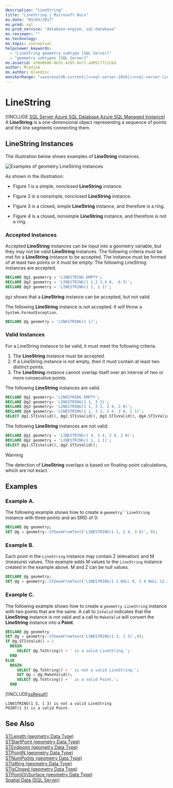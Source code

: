 ```yaml
---
description: "LineString"
title: "LineString | Microsoft Docs"
ms.date: "03/03/2017"
ms.prod: sql
ms.prod_service: "database-engine, sql-database"
ms.reviewer: ""
ms.technology: 
ms.topic: conceptual
helpviewer_keywords: 
  - "LineString geometry subtype [SQL Server]"
  - "geometry subtypes [SQL Server]"
ms.assetid: e50d0b86-8b31-4285-be71-ad05c7712cbd
author: MladjoA
ms.author: mlandzic
monikerRange: "=azuresqldb-current||>=sql-server-2016||>=sql-server-linux-2017||=azuresqldb-mi-current"
---
```

# LineString
[!INCLUDE [SQL Server Azure SQL Database Azure SQL Managed Instance](../../includes/applies-to-version/sql-asdb-asdbmi.md)]
  A **LineString** is a one-dimensional object representing a sequence of points and the line segments connecting them.  
  
## LineString Instances  
 The illustration below shows examples of **LineString** instances.  
  
 ![Examples of geometry LineString instances](../../relational-databases/spatial/media/linestring.gif "Examples of geometry LineString instances")  
  
As shown in the illustration:  
  
-   Figure 1 is a simple, nonclosed **LineString** instance.  
  
-   Figure 2 is a nonsimple, nonclosed **LineString** instance.  
  
-   Figure 3 is a closed, simple **LineString** instance, and therefore is a ring.  
  
-   Figure 4 is a closed, nonsimple **LineString** instance, and therefore is not a ring.  
  
### Accepted Instances  
Accepted **LineString** instances can be input into a geometry variable, but they may not be valid **LineString** instances. The following criteria must be met for a **LineString** instance to be accepted. The instance must be formed of at least two points or it must be empty. The following LineString instances are accepted.  
  
```sql  
DECLARE @g1 geometry = 'LINESTRING EMPTY';  
DECLARE @g2 geometry = 'LINESTRING(1 1,2 3,4 8, -6 3)';  
DECLARE @g3 geometry = 'LINESTRING(1 1, 1 1)';  
```  
  
`@g3` shows that a **LineString** instance can be accepted, but not valid.  
  
The following **LineString** instance is not accepted. It will throw a `System.FormatException`.  
  
```sql  
DECLARE @g geometry = 'LINESTRING(1 1)';  
```  
  
### Valid Instances  
For a LineString instance to be valid, it must meet the following criteria.  
  
1.  The **LineString** instance must be accepted.  
2.  If a LineString instance is not empty, then it must contain at least two distinct points.  
3.  The **LineString** instance cannot overlap itself over an interval of two or more consecutive points.  
  
The following **LineString** instances are valid.  
  
```sql  
DECLARE @g1 geometry= 'LINESTRING EMPTY';  
DECLARE @g2 geometry= 'LINESTRING(1 1, 3 3)';  
DECLARE @g3 geometry= 'LINESTRING(1 1, 3 3, 2 4, 2 0)';  
DECLARE @g4 geometry= 'LINESTRING(1 1, 3 3, 2 4, 2 0, 1 1)';  
SELECT @g1.STIsValid(), @g2.STIsValid(), @g3.STIsValid(), @g4.STIsValid();  
```  
  
The following **LineString** instances are not valid.  
  
```sql  
DECLARE @g1 geometry = 'LINESTRING(1 4, 3 4, 2 4, 2 0)';  
DECLARE @g2 geometry = 'LINESTRING(1 1, 1 1)';  
SELECT @g1.STIsValid(), @g2.STIsValid();  
```  
  
> [!WARNING]  
> The detection of **LineString** overlaps is based on floating-point calculations, which are not exact.  
  
## Examples  
### Example A.    
The following example shows how to create a `geometry``LineString` instance with three points and an SRID of 0:  
  
```sql  
DECLARE @g geometry;  
SET @g = geometry::STGeomFromText('LINESTRING(1 1, 2 4, 3 9)', 0);  
```  
  
### Example B.   
Each point in the `LineString` instance may contain Z (elevation) and M (measure) values. This example adds M values to the `LineString` instance created in the example above. M and Z can be null values.  
  
```sql  
DECLARE @g geometry;  
SET @g = geometry::STGeomFromText('LINESTRING(1 1 NULL 0, 2 4 NULL 12.3, 3 9 NULL 24.5)', 0);  
```  
  
### Example C.   
The following example shows how to create a `geometry LineString` instance with two points that are the same. A call to `IsValid` indicates that the **LineString** instance is not valid and a call to `MakeValid` will convert the **LineString** instance into a **Point**.  
  
```sql  
DECLARE @g geometry  
SET @g = geometry::STGeomFromText('LINESTRING(1 3, 1 3)',0);  
IF @g.STIsValid() = 1  
  BEGIN  
     SELECT @g.ToString() + ' is a valid LineString.';    
  END  
ELSE  
  BEGIN  
     SELECT @g.ToString() + ' is not a valid LineString.';  
     SET @g = @g.MakeValid();  
     SELECT @g.ToString() + ' is a valid Point.';    
  END  
```  
  
[!INCLUDE[ssResult](../../includes/ssresult-md.md)]

```  
LINESTRING(1 3, 1 3) is not a valid LineString  
POINT(1 3) is a valid Point.  
```  
  
## See Also  
 [STLength &#40;geometry Data Type&#41;](../../t-sql/spatial-geometry/stlength-geometry-data-type.md)   
 [STStartPoint &#40;geometry Data Type&#41;](../../t-sql/spatial-geometry/ststartpoint-geometry-data-type.md)   
 [STEndpoint &#40;geometry Data Type&#41;](../../t-sql/spatial-geometry/stendpoint-geometry-data-type.md)   
 [STPointN &#40;geometry Data Type&#41;](../../t-sql/spatial-geometry/stpointn-geometry-data-type.md)   
 [STNumPoints &#40;geometry Data Type&#41;](../../t-sql/spatial-geometry/stnumpoints-geometry-data-type.md)   
 [STIsRing &#40;geometry Data Type&#41;](../../t-sql/spatial-geometry/stisring-geometry-data-type.md)   
 [STIsClosed &#40;geometry Data Type&#41;](../../t-sql/spatial-geometry/stisclosed-geometry-data-type.md)   
 [STPointOnSurface &#40;geometry Data Type&#41;](../../t-sql/spatial-geometry/stpointonsurface-geometry-data-type.md)   
 [Spatial Data &#40;SQL Server&#41;](../../relational-databases/spatial/spatial-data-sql-server.md)  
  
  
